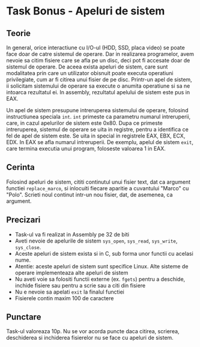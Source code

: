 # Task Bonus - Apeluri de sistem

## Teorie

In general, orice interactiune cu I/O-ul (HDD, SSD, placa video) se poate face doar de catre sistemul de operare.
Dar in realizarea programelor, avem nevoie sa citim fisiere care se afla pe un disc, deci pot fi accesate doar de sistemul de operare.
De aceea exista apeluri de sistem, care sunt modalitatea prin care un utilizator obisnuit poate executa operatiuni privilegiate, cum ar fi citirea unui fisier de pe disc.
Printr-un apel de sistem, ii solicitam sistemului de operare sa execute o anumita operatiune si sa ne intoarca rezultatul ei.
In assembly, rezultatul apelului de sistem este pus in EAX.

Un apel de sistem presupune intreruperea sistemului de operare, folosind instructiunea speciala `int`.
`int` primeste ca parametru numarul intreruperii, care, in cazul apelurilor de sistem este 0x80.
Dupa ce primeste intreruperea, sistemul de operare se uita in registre, pentru a identifica ce fel de apel de sistem este.
Se uita in special in registrele EAX, EBX, ECX, EDX.
In EAX se afla numarul intreruperii. 
De exemplu, apelul de sistem `exit`, care termina executia unui program, foloseste valoarea 1 in EAX.

## Cerinta

Folosind apeluri de sistem, cititi continutul unui fisier text, dat ca argument functiei `replace_marco`, si inlocuiti fiecare aparitie a cuvantului "Marco" cu "Polo".
Scrieti noul continut intr-un nou fisier, dat, de asemenea, ca argument.

## Precizari
 * Task-ul va fi realizat in Assembly pe 32 de biti
 * Aveti nevoie de apelurile de sistem `sys_open`, `sys_read`, `sys_write`, `sys_close`.
 * Aceste apeluri de sistem exista si in C, sub forma unor functii cu acelasi nume.
 * Atentie: aceste apeluri de sistem sunt specifice Linux. Alte sisteme de operare implementeaza alte apeluri de sistem
 * Nu aveti voie sa folositi functii externe (ex. `fgets`) pentru a deschide, inchide fisiere sau pentru a scrie sau a citi din fisiere
 * Nu e nevoie sa apelati `exit` la finalul functiei
 * Fisierele contin maxim 100 de caractere

## Punctare

Task-ul valoreaza 10p.
Nu se vor acorda puncte daca citirea, scrierea, deschiderea si inchiderea fisierelor nu se face cu apeluri de sistem.
